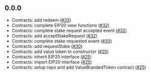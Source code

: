 ## 0.0.0

- Contracts: add redeem ([#33](https://github.com/OpenSTFoundation/openst-tokens/pull/33))
- Contracts: complete EIP20 view functions ([#32](https://github.com/OpenSTFoundation/openst-tokens/pull/32))
- Contracts: complete stake request accepted event ([#32](https://github.com/OpenSTFoundation/openst-tokens/pull/32))
- Contracts: add acceptStakeRequest ([#32](https://github.com/OpenSTFoundation/openst-tokens/pull/32))
- Contracts: complete stake requested event ([#30](https://github.com/OpenSTFoundation/openst-tokens/pull/30))
- Contracts: add requestStake ([#30](https://github.com/OpenSTFoundation/openst-tokens/pull/30))
- Contracts: add value token to constructor ([#25](https://github.com/OpenSTFoundation/openst-tokens/pull/25))
- Contracts: inherit EIP20 interface ([#25](https://github.com/OpenSTFoundation/openst-tokens/pull/25))
- Contracts: import EIP20 interface ([#25](https://github.com/OpenSTFoundation/openst-tokens/pull/25))
- Contracts: setup repo and add ValueBrandedToken contract ([#25](https://github.com/OpenSTFoundation/openst-tokens/pull/25))